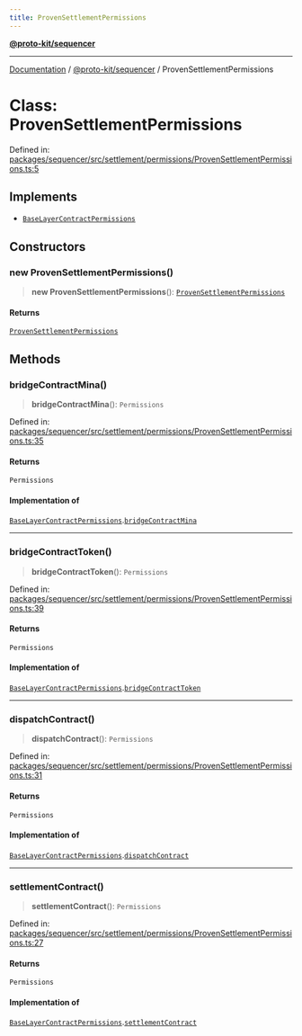 ```yaml
---
title: ProvenSettlementPermissions
---
```


[**@proto-kit/sequencer**](../README.md)

***

[Documentation](../../../README.md) / [@proto-kit/sequencer](../README.md) / ProvenSettlementPermissions

# Class: ProvenSettlementPermissions

Defined in: [packages/sequencer/src/settlement/permissions/ProvenSettlementPermissions.ts:5](https://github.com/proto-kit/framework/blob/28efa802e3737fc3b77339148b307ef7246f3ef1/packages/sequencer/src/settlement/permissions/ProvenSettlementPermissions.ts#L5)

## Implements

- [`BaseLayerContractPermissions`](../interfaces/BaseLayerContractPermissions.md)

## Constructors

### new ProvenSettlementPermissions()

> **new ProvenSettlementPermissions**(): [`ProvenSettlementPermissions`](ProvenSettlementPermissions.md)

#### Returns

[`ProvenSettlementPermissions`](ProvenSettlementPermissions.md)

## Methods

### bridgeContractMina()

> **bridgeContractMina**(): `Permissions`

Defined in: [packages/sequencer/src/settlement/permissions/ProvenSettlementPermissions.ts:35](https://github.com/proto-kit/framework/blob/28efa802e3737fc3b77339148b307ef7246f3ef1/packages/sequencer/src/settlement/permissions/ProvenSettlementPermissions.ts#L35)

#### Returns

`Permissions`

#### Implementation of

[`BaseLayerContractPermissions`](../interfaces/BaseLayerContractPermissions.md).[`bridgeContractMina`](../interfaces/BaseLayerContractPermissions.md#bridgecontractmina)

***

### bridgeContractToken()

> **bridgeContractToken**(): `Permissions`

Defined in: [packages/sequencer/src/settlement/permissions/ProvenSettlementPermissions.ts:39](https://github.com/proto-kit/framework/blob/28efa802e3737fc3b77339148b307ef7246f3ef1/packages/sequencer/src/settlement/permissions/ProvenSettlementPermissions.ts#L39)

#### Returns

`Permissions`

#### Implementation of

[`BaseLayerContractPermissions`](../interfaces/BaseLayerContractPermissions.md).[`bridgeContractToken`](../interfaces/BaseLayerContractPermissions.md#bridgecontracttoken)

***

### dispatchContract()

> **dispatchContract**(): `Permissions`

Defined in: [packages/sequencer/src/settlement/permissions/ProvenSettlementPermissions.ts:31](https://github.com/proto-kit/framework/blob/28efa802e3737fc3b77339148b307ef7246f3ef1/packages/sequencer/src/settlement/permissions/ProvenSettlementPermissions.ts#L31)

#### Returns

`Permissions`

#### Implementation of

[`BaseLayerContractPermissions`](../interfaces/BaseLayerContractPermissions.md).[`dispatchContract`](../interfaces/BaseLayerContractPermissions.md#dispatchcontract)

***

### settlementContract()

> **settlementContract**(): `Permissions`

Defined in: [packages/sequencer/src/settlement/permissions/ProvenSettlementPermissions.ts:27](https://github.com/proto-kit/framework/blob/28efa802e3737fc3b77339148b307ef7246f3ef1/packages/sequencer/src/settlement/permissions/ProvenSettlementPermissions.ts#L27)

#### Returns

`Permissions`

#### Implementation of

[`BaseLayerContractPermissions`](../interfaces/BaseLayerContractPermissions.md).[`settlementContract`](../interfaces/BaseLayerContractPermissions.md#settlementcontract)
